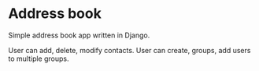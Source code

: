 # Address book
Simple address book app written in Django.

User can add, delete, modify contacts.
User can create, groups, add users to multiple groups.
